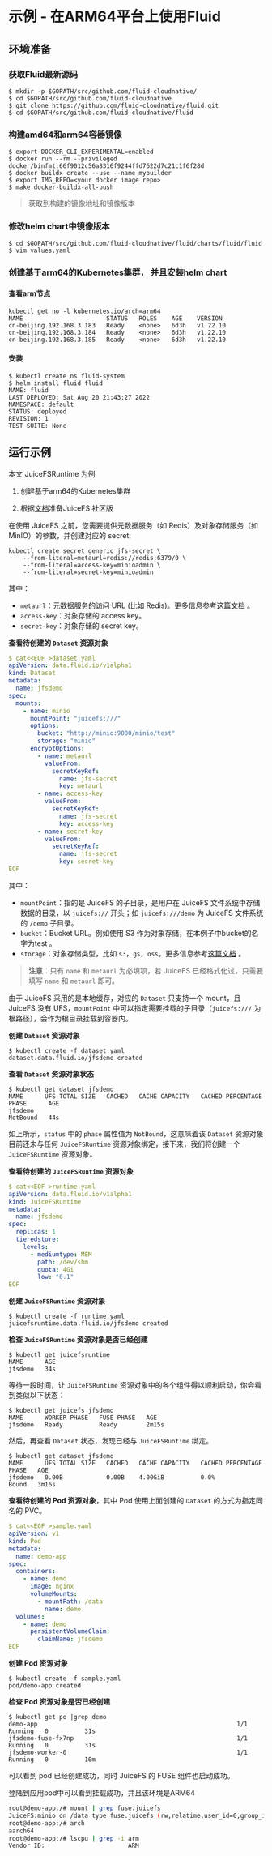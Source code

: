 # 示例 - 在ARM64平台上使用Fluid

## 环境准备

### 获取Fluid最新源码

```shell
$ mkdir -p $GOPATH/src/github.com/fluid-cloudnative/
$ cd $GOPATH/src/github.com/fluid-cloudnative
$ git clone https://github.com/fluid-cloudnative/fluid.git
$ cd $GOPATH/src/github.com/fluid-cloudnative/fluid
```

### 构建amd64和arm64容器镜像

```shell
$ export DOCKER_CLI_EXPERIMENTAL=enabled
$ docker run --rm --privileged docker/binfmt:66f9012c56a8316f9244ffd7622d7c21c1f6f28d
$ docker buildx create --use --name mybuilder
$ export IMG_REPO=<your docker image repo>
$ make docker-buildx-all-push
```

> 获取到构建的镜像地址和镜像版本

### 修改helm chart中镜像版本

```shell
$ cd $GOPATH/src/github.com/fluid-cloudnative/fluid/charts/fluid/fluid
$ vim values.yaml
```

### 创建基于arm64的Kubernetes集群， 并且安装helm chart

#### 查看arm节点

```shell
kubectl get no -l kubernetes.io/arch=arm64
NAME                       STATUS   ROLES    AGE    VERSION
cn-beijing.192.168.3.183   Ready    <none>   6d3h   v1.22.10
cn-beijing.192.168.3.184   Ready    <none>   6d3h   v1.22.10
cn-beijing.192.168.3.185   Ready    <none>   6d3h   v1.22.10
```

#### 安装

```
$ kubectl create ns fluid-system
$ helm install fluid fluid
NAME: fluid
LAST DEPLOYED: Sat Aug 20 21:43:27 2022
NAMESPACE: default
STATUS: deployed
REVISION: 1
TEST SUITE: None
```

## 运行示例

本文 JuiceFSRuntime 为例


1. 创建基于arm64的Kubernetes集群

2. 根据[文档](juicefs_setup.md)准备JuiceFS 社区版

在使用 JuiceFS 之前，您需要提供元数据服务（如 Redis）及对象存储服务（如 MinIO）的参数，并创建对应的 secret:

```shell
kubectl create secret generic jfs-secret \
    --from-literal=metaurl=redis://redis:6379/0 \
    --from-literal=access-key=minioadmin \
    --from-literal=secret-key=minioadmin
```

其中：

- `metaurl`：元数据服务的访问 URL (比如 Redis)。更多信息参考[这篇文档](https://juicefs.com/docs/zh/community/databases_for_metadata/) 。
- `access-key`：对象存储的 access key。
- `secret-key`：对象存储的 secret key。

**查看待创建的 `Dataset` 资源对象**

```yaml
$ cat<<EOF >dataset.yaml
apiVersion: data.fluid.io/v1alpha1
kind: Dataset
metadata:
  name: jfsdemo
spec:
  mounts:
    - name: minio
      mountPoint: "juicefs:///"
      options:
        bucket: "http://minio:9000/minio/test"
        storage: "minio"
      encryptOptions:
        - name: metaurl
          valueFrom:
            secretKeyRef:
              name: jfs-secret
              key: metaurl
        - name: access-key
          valueFrom:
            secretKeyRef:
              name: jfs-secret
              key: access-key
        - name: secret-key
          valueFrom:
            secretKeyRef:
              name: jfs-secret
              key: secret-key
EOF
```

其中：

- `mountPoint`：指的是 JuiceFS 的子目录，是用户在 JuiceFS 文件系统中存储数据的目录，以 `juicefs://` 开头；如 `juicefs:///demo` 为 JuiceFS 文件系统的 `/demo` 子目录。
- `bucket`：Bucket URL。例如使用 S3 作为对象存储，在本例子中bucket的名字为test 。
- `storage`：对象存储类型，比如 `s3`，`gs`，`oss`。更多信息参考[这篇文档](https://juicefs.com/docs/zh/community/how_to_setup_object_storage/) 。

> **注意**：只有 `name` 和 `metaurl` 为必填项，若 JuiceFS 已经格式化过，只需要填写 `name` 和 `metaurl` 即可。

由于 JuiceFS 采用的是本地缓存，对应的 `Dataset` 只支持一个 mount，且 JuiceFS 没有 UFS，`mountPoint` 中可以指定需要挂载的子目录（`juicefs:///` 为根路径），会作为根目录挂载到容器内。

**创建 `Dataset` 资源对象**
```shell
$ kubectl create -f dataset.yaml
dataset.data.fluid.io/jfsdemo created
```

**查看 `Dataset` 资源对象状态**
```shell
$ kubectl get dataset jfsdemo
NAME      UFS TOTAL SIZE   CACHED   CACHE CAPACITY   CACHED PERCENTAGE   PHASE      AGE
jfsdemo                                                                  NotBound   44s
```

如上所示，`status` 中的 `phase` 属性值为 `NotBound`，这意味着该 `Dataset` 资源对象目前还未与任何 `JuiceFSRuntime` 资源对象绑定，接下来，我们将创建一个 `JuiceFSRuntime` 资源对象。

**查看待创建的 `JuiceFSRuntime` 资源对象**

```yaml
$ cat<<EOF >runtime.yaml
apiVersion: data.fluid.io/v1alpha1
kind: JuiceFSRuntime
metadata:
  name: jfsdemo
spec:
  replicas: 1
  tieredstore:
    levels:
      - mediumtype: MEM
        path: /dev/shm
        quota: 4Gi
        low: "0.1"
EOF
```

**创建 `JuiceFSRuntime` 资源对象**

```shell
$ kubectl create -f runtime.yaml
juicefsruntime.data.fluid.io/jfsdemo created
```

**检查 `JuiceFSRuntime` 资源对象是否已经创建**
```shell
$ kubectl get juicefsruntime
NAME      AGE
jfsdemo   34s
```

等待一段时间，让 `JuiceFSRuntime` 资源对象中的各个组件得以顺利启动，你会看到类似以下状态：

```shell
$ kubectl get juicefs jfsdemo
NAME      WORKER PHASE   FUSE PHASE   AGE
jfsdemo   Ready          Ready        2m15s
```


然后，再查看 `Dataset` 状态，发现已经与 `JuiceFSRuntime` 绑定。

```shell
$ kubectl get dataset jfsdemo
NAME      UFS TOTAL SIZE   CACHED   CACHE CAPACITY   CACHED PERCENTAGE   PHASE   AGE
jfsdemo   0.00B            0.00B    4.00GiB          0.0%                Bound   3m16s
```

**查看待创建的 Pod 资源对象**，其中 Pod 使用上面创建的 `Dataset` 的方式为指定同名的 PVC。

```yaml
$ cat<<EOF >sample.yaml
apiVersion: v1
kind: Pod
metadata:
  name: demo-app
spec:
  containers:
    - name: demo
      image: nginx
      volumeMounts:
        - mountPath: /data
          name: demo
  volumes:
    - name: demo
      persistentVolumeClaim:
        claimName: jfsdemo
EOF
```

**创建 Pod 资源对象**

```shell
$ kubectl create -f sample.yaml
pod/demo-app created
```

**检查 Pod 资源对象是否已经创建**
```shell
$ kubectl get po |grep demo
demo-app                                                       1/1     Running   0          31s
jfsdemo-fuse-fx7np                                             1/1     Running   0          31s
jfsdemo-worker-0                                               1/1     Running   0          10m
```

可以看到 pod 已经创建成功，同时 JuiceFS 的 FUSE 组件也启动成功。

登陆到应用pod中可以看到挂载成功，并且该环境是ARM64

```bash
root@demo-app:/# mount | grep fuse.juicefs
JuiceFS:minio on /data type fuse.juicefs (rw,relatime,user_id=0,group_id=0,default_permissions,allow_other)
root@demo-app:/# arch
aarch64
root@demo-app:/# lscpu | grep -i arm
Vendor ID:                       ARM
```
